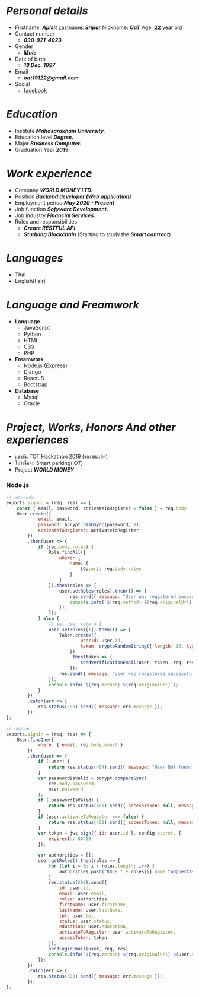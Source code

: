 # ***Personal details***
- Firstname:  ___Apisit___ Lastname: ___Sripar___ Nickname:  ___OaT___ Age: __22__ year old
- Contact number
    - ___090-921-4023___
- Gender
    - ___Male___
- Date of birth
    - ___18 Dec. 1997___
- Email 
    - ___oat19122@gmail.com___
- Social
    - [facebook](https://web.facebook.com/apisit.seepar/)
        
# ***Education*** 
- Institute ___Mahasarakham University.___
- Education level ___Degree.___
- Major ___Business Computer.___
- Graduation Year ___2019.___

# ***Work experience***
- Company ___WORLD MONEY LTD.___
- Position ___Backend developer (Web application)___
- Employment period ___May 2020 - Present___
- Job function ___Sofyware Development.___
- Job industry ___Financial Services.___
- Roles and responsibilities
    - ***Create RESTFUL API***
    - ***Studying Blockchain*** (Starting to study the ***Smart contract***)
    
# ***Languages***
- Thai 
- English(Fair)

# ***Language and Freamwork***
- **Language**
    - JavaScript
    - Python
    - HTML
    - CSS
    - PHP
- **Freamwork**
    - Node.js (Express)
    - Django
    - ReactJS
    - Bootstrap
- **Database**
    - Mysql
    - Oracle
    
# ***Project, Works, Honors And other experiences***
- แข่งขัน TOT Hackathon 2019 (รองชนะเลิศ)
- โปรเจ็คจบ Smart parking(IOT)
- Project ***WORLD MONEY***

### Node.js
```JavaScript
// สมัครสมาชิก
exports.signup = (req, res) => {
    const { email, password, activateToRegister = false } = req.body
    User.create({
            email: email,
            password: bcrypt.hashSync(password, 8),
            activateToRegister: activateToRegister
        })
        .then(user => {
            if (req.body.roles) {
                Role.findAll({
                    where: {
                        name: {
                            [Op.or]: req.body.roles
                        }
                    }
                }).then(roles => {
                    user.setRoles(roles).then(() => {
                        res.send({ message: "User was registered successfully!" });
                        console.info(`${req.method} ${req.originalUrl}`);
                    });
                });
            } else {
                // set user role = 1
                user.setRoles([1]).then(() => {
                    Token.create({
                            userId: user.id,
                            token: cryptoRandomString({ length: 16, type: 'hex' });
                        })
                        .then(token => {
                            sendVerificationEmail(user, token, req, res);
                        });
                    res.send({ message: "User was registered successfully!" });
                });
                console.info(`${req.method} ${req.originalUrl}`);
            }
        })
        .catch(err => {
            res.status(500).send({ message: err.message });
        });
};

// เข้าสู่ระบบ
exports.signin = (req, res) => {
    User.findOne({
            where: { email: req.body.email }
        })
        .then(user => {
            if (!user) {
                return res.status(404).send({ message: "User Not found." });
            }
            var passwordIsValid = bcrypt.compareSync(
                req.body.password,
                user.password
            );
            if (!passwordIsValid) {
                return res.status(401).send({ accessToken: null, message: "Invalid Password!" });
            }
            if (user.activateToRegister === false) {
                return res.status(401).send({ accessToken: null, message: "Please verify account!" });
            }
            var token = jwt.sign({ id: user.id }, config.secret, {
                expiresIn: 86400
            });

            var authorities = [];
            user.getRoles().then(roles => {
                for (let i = 0; i < roles.length; i++) {
                    authorities.push("ROLE_" + roles[i].name.toUpperCase());
                }
                res.status(200).send({
                    id: user.id,
                    email: user.email,
                    roles: authorities,
                    firstName: user.firstName,
                    lastName: user.lastName,
                    tel: user.tel,
                    status: user.status,
                    education: user.education,
                    activateToRegister: user.activateToRegister,
                    accessToken: token
                });
                sendLoginEmail(user, req, res)
                console.info(`${req.method} ${req.originalUrl} ${user.email}`);
            });
        })
        .catch(err => {
            res.status(500).send({ message: err.message });
        });
};
```



